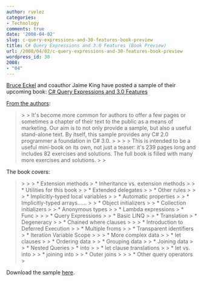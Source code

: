 ```yaml
---
author: rvelez
categories:
- Technology
comments: true
date: '2008-04-02'
slug: c-query-expressions-and-30-features-book-preview
title: C# Query Expressions and 3.0 Features (Book Preview)
url: /2008/04/02/c-query-expressions-and-30-features-book-preview
wordpress_id: 30
2008:
- "04"
---
```



[Bruce Eckel](http://www.bruceeckel.com/) and coauthor Jaime King have posted a sample of their upcoming book: [C# Query Expressions and 3.0 Features](http://www.mindviewinc.com/Books/CSharp/Index.php)

 

[From the authors](http://www.artima.com/weblogs/viewpost.jsp?thread=226685):

 

<blockquote>  
> 
> It's become more common for authors to offer a few pages or sometimes a chapter of their text to the public as a means of marketing. Our aim is to not only provide a sample, but also a useful stand-alone text. By itself, this sample provides any C# 2.0 programmer a foundation in C# 3.0. 
> 
>    
> 
> This is intended to be a useful mini-book on its own, not just a teaser: it's 239 pages long and includes 82 exercises and solutions. The full book is filled with many more exercises and solutions. 
> 
> </blockquote>

 

The book covers:

 

<blockquote>  
> 
>     
>   * Extension methods                 
>     * Inheritance vs. extension methods 
>          
>     * Utilities for this book 
>          
>     * Extended delegates 
>          
>     * Other rules 
>            
>      
>   * Implicitly-typed local variables 
>      
>   * Automatic properties 
>      
>   * Implicitly-typed arrays...... 
>      
>   * Object initializers 
>      
>   * Collection initializers 
>      
>   * Anonymous types 
>      
>   * Lambda expressions                 
>     * Func 
>            
>      
>   * Query Expressions 
>      
>   * Basic LINQ 
>      
>   * Translation                 
>     * Degeneracy 
>          
>     * Chained where clauses 
>            
>      
>   * Introduction to Deferred Execution 
>      
>   * Multiple froms 
>      
>   * Transparent identifiers                 
>     * Iteration Variable Scope 
>            
>      
>   * More complex data 
>      
>   * let clauses 
>      
>   * Ordering data 
>      
>   * Grouping data 
>      
>   * Joining data 
>      
>   * Nested Queries                 
>     * into 
>          
>     * let clause translations 
>          
>     * let vs. into 
>          
>     * joining into 
>          
>     * Outer joins 
>            
>      
>   * Other query operators 
>    </blockquote>

 

Download the sample [here](http://www.mindviewinc.com/Books/CSharp/Index.php).
